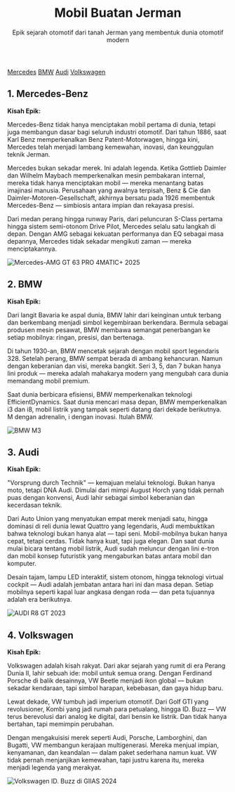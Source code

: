 <!DOCTYPE html>
<html lang="id">
<head>
  <meta charset="UTF-8">
  <meta name="viewport" content="width=device-width, initial-scale=1">
  <meta name="description" content="Sejarah epik mobil buatan Jerman: Mercedes-Benz, BMW, Audi, dan Volkswagen.">
  <title>Mobil Buatan Jerman</title>

  

  <header>
    <h1>Mobil Buatan Jerman</h1>
    <p>Epik sejarah otomotif dari tanah Jerman yang membentuk dunia otomotif modern</p>
  </header>

  <nav aria-label="Navigasi utama">
    <a href="#mercedes">Mercedes</a>
    <a href="#bmw">BMW</a>
    <a href="#audi">Audi</a>
    <a href="#vw">Volkswagen</a>
  </nav>

  <section id="mercedes" data-aos="fade-up">
    <h2>1. Mercedes-Benz</h2>
    <div class="mobil">
      <div>
        <p><strong>Kisah Epik:</strong></p>
        <p>Mercedes-Benz tidak hanya menciptakan mobil pertama di dunia, tetapi juga membangun dasar bagi seluruh industri otomotif. Dari tahun 1886, saat Karl Benz memperkenalkan Benz Patent-Motorwagen, hingga kini, Mercedes telah menjadi lambang kemewahan, inovasi, dan keunggulan teknik Jerman.</p>
        <p>Mercedes bukan sekadar merek. Ini adalah legenda. Ketika Gottlieb Daimler dan Wilhelm Maybach memperkenalkan mesin pembakaran internal, mereka tidak hanya menciptakan mobil — mereka menantang batas imajinasi manusia. Perusahaan yang awalnya terpisah, Benz & Cie dan Daimler-Motoren-Gesellschaft, akhirnya bersatu pada 1926 membentuk Mercedes-Benz — simbiosis antara impian dan rekayasa presisi.</p>
        <p>Dari medan perang hingga runway Paris, dari peluncuran S-Class pertama hingga sistem semi-otonom Drive Pilot, Mercedes selalu satu langkah di depan. Dengan AMG sebagai kekuatan performanya dan EQ sebagai masa depannya, Mercedes tidak sekadar mengikuti zaman — mereka menciptakannya.</p>
      </div>
      <img src="https://www.motortrend.com/files/6717c8c975b1c50008f06da0/002-2025-mercedes-amg-gt63-pro-4matic-plus.jpg?w=768&width=768&q=75&format=webp" alt= "Mercedes-AMG GT 63 PRO 4MATIC+ 2025"
    </div>
  </section>

  <section id="bmw" data-aos="fade-up">
    <h2>2. BMW</h2>
    <div class="mobil">
      <div>
        <p><strong>Kisah Epik:</strong></p>
        <p>Dari langit Bavaria ke aspal dunia, BMW lahir dari keinginan untuk terbang dan berkembang menjadi simbol kegembiraan berkendara. Bermula sebagai produsen mesin pesawat, BMW membawa semangat penerbangan ke setiap mobilnya: ringan, presisi, dan bertenaga.</p>
        <p>Di tahun 1930-an, BMW mencetak sejarah dengan mobil sport legendaris 328. Setelah perang, BMW sempat berada di ambang kehancuran. Namun dengan keberanian dan visi, mereka bangkit. Seri 3, 5, dan 7 bukan hanya lini produk — mereka adalah mahakarya modern yang mengubah cara dunia memandang mobil premium.</p>
        <p>Saat dunia berbicara efisiensi, BMW memperkenalkan teknologi EfficientDynamics. Saat dunia mencari masa depan, BMW memperkenalkan i3 dan i8, mobil listrik yang tampak seperti datang dari dekade berikutnya. M dengan adrenalin, i dengan inovasi. Itulah BMW.</p>
      </div>
      <img src="https://moladin.com/blog/wp-content/uploads/2022/06/BMW-M3.jpg" alt="BMW M3">
    </div>
  </section>

  <section id="audi" data-aos="fade-up">
    <h2>3. Audi</h2>
    <div class="mobil">
      <div>
        <p><strong>Kisah Epik:</strong></p>
        <p>"Vorsprung durch Technik" — kemajuan melalui teknologi. Bukan hanya moto, tetapi DNA Audi. Dimulai dari mimpi August Horch yang tidak pernah puas dengan konvensi, Audi lahir sebagai simbol keberanian dan kecerdasan teknik.</p>
        <p>Dari Auto Union yang menyatukan empat merek menjadi satu, hingga dominasi di reli dunia lewat Quattro yang legendaris, Audi membuktikan bahwa teknologi bukan hanya alat — tapi seni. Mobil-mobilnya bukan hanya cepat, tetapi cerdas. Tidak hanya kuat, tapi juga elegan. Dan saat dunia mulai bicara tentang mobil listrik, Audi sudah meluncur dengan lini e-tron dan mobil konsep futuristik yang mengaburkan batas antara mobil dan komputer.</p>
        <p>Desain tajam, lampu LED interaktif, sistem otonom, hingga teknologi virtual cockpit — Audi adalah jembatan antara hari ini dan masa depan. Setiap mobilnya seperti kapal luar angkasa dengan roda — dan peta tujuannya adalah era berikutnya.</p>
      </div>
      <img src="https://hips.hearstapps.com/hmg-prod/images/2023-audi-r8-gt-front-three-quarters-motion-3-1664827965.jpg?crop=0.684xw:0.577xh;0.0321xw,0.281xh&resize=2048:*" alt="AUDI R8 GT 2023"
    </div>
  </section>

  <section id="vw" data-aos="fade-up">
    <h2>4. Volkswagen</h2>
    <div class="mobil">
      <div>
        <p><strong>Kisah Epik:</strong></p>
        <p>Volkswagen adalah kisah rakyat. Dari akar sejarah yang rumit di era Perang Dunia II, lahir sebuah ide: mobil untuk semua orang. Dengan Ferdinand Porsche di balik desainnya, VW Beetle menjadi ikon global — bukan sekadar kendaraan, tapi simbol harapan, kebebasan, dan gaya hidup baru.</p>
        <p>Lewat dekade, VW tumbuh jadi imperium otomotif. Dari Golf GTI yang revolusioner, Kombi yang jadi rumah para petualang, hingga ID. Buzz — VW terus berevolusi dari analog ke digital, dari bensin ke listrik. Dan tidak hanya bertahan, tapi memimpin perubahan.</p>
        <p>Dengan mengakuisisi merek seperti Audi, Porsche, Lamborghini, dan Bugatti, VW membangun kerajaan multigenerasi. Mereka menjual impian, kenyamanan, dan keandalan — dalam paket sederhana namun kuat. VW tidak pernah menjanjikan kemewahan, tapi justru karena itu, mereka menjadi legenda yang merakyat.</p>
      </div>
      <img src="https://imgcdnblog.carbay.com/wp-content/uploads/2024/07/17163103/VW-ID-BUZZ-GIIAS-2024-1-500x333.jpg" alt="Volkswagen ID. Buzz di GIIAS 2024">
    </div>
  </section>

 

 

</body>
</html>

